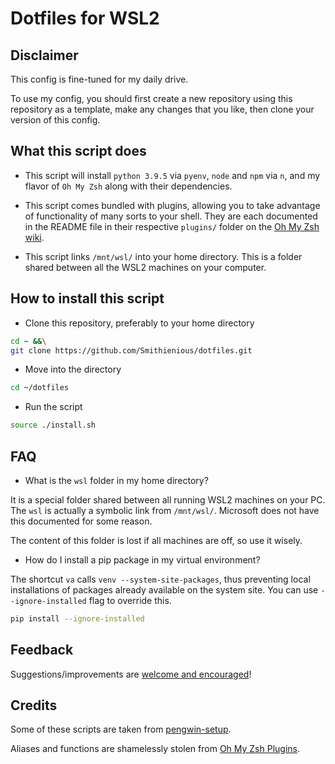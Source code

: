 # Dotfiles for WSL2

## Disclaimer

This config is fine-tuned for my daily drive.

To use my config, you should first create a new repository using this repository as a template, make any changes that you like, then clone your version of this config.

## What this script does

- This script will install `python 3.9.5` via `pyenv`, `node` and `npm` via `n`, and my flavor of `Oh My Zsh` along with their dependencies.

- This script comes bundled with plugins, allowing you to take advantage of functionality of many sorts to your shell. They are each documented in the README file in their respective `plugins/` folder on the [Oh My Zsh wiki](https://github.com/ohmyzsh/ohmyzsh/wiki).

- This script links `/mnt/wsl/` into your home directory. This is a folder shared between all the WSL2 machines on your computer.

## How to install this script

- Clone this repository, preferably to your home directory

```bash
cd ~ &&\
git clone https://github.com/Smithienious/dotfiles.git
```

- Move into the directory

```bash
cd ~/dotfiles
```

- Run the script

```bash
source ./install.sh
```

## FAQ

- What is the `wsl` folder in my home directory?

It is a special folder shared between all running WSL2 machines on your PC.
The `wsl` is actually a symbolic link from `/mnt/wsl/`.
Microsoft does not have this documented for some reason.

The content of this folder is lost if all machines are off, so use it wisely.

- How do I install a pip package in my virtual environment?

The shortcut `va` calls `venv --system-site-packages`, thus preventing local installations of packages already available on the system site.
You can use `--ignore-installed` flag to override this.

```bash
pip install --ignore-installed
```

## Feedback

Suggestions/improvements are [welcome and encouraged](https://github.com/Smithienious/dotfiles/issues)!

## Credits

Some of these scripts are taken from [pengwin-setup](https://github.com/WhitewaterFoundry/pengwin-setup).

Aliases and functions are shamelessly stolen from [Oh My Zsh Plugins](https://github.com/ohmyzsh/ohmyzsh/wiki/Plugins).
